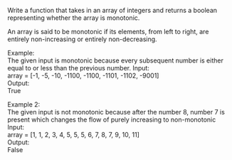 Write a function that takes in an array of integers and returns a boolean representing whether the array is monotonic.

An array is said to be monotonic if its elements, from left to right, are entirely non-increasing or entirely non-decreasing.

Example:<br>
The given input is monotonic because every subsequent number is
either equal to or less than the previous number.
Input:<br>
array = [-1, -5, -10, -1100, -1100, -1101, -1102, -9001]<br>
Output:<br>
True

Example 2:<br>
The given input is not monotonic because after the number 8, number 7 is present which changes the flow of purely increasing to non-monotonic
Input:<br>
array = [1, 1, 2, 3, 4, 5, 5, 5, 6, 7, 8, 7, 9, 10, 11]<br>
Output:<br>
False
